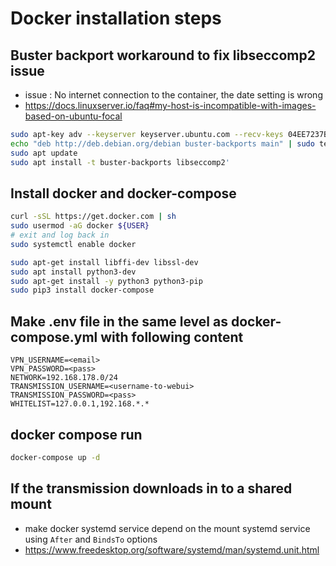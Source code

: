 # Docker installation steps

## Buster backport workaround to fix libseccomp2 issue

 - issue : No internet connection to the container, the date setting is wrong
 - https://docs.linuxserver.io/faq#my-host-is-incompatible-with-images-based-on-ubuntu-focal

```bash
sudo apt-key adv --keyserver keyserver.ubuntu.com --recv-keys 04EE7237B7D453EC 648ACFD622F3D138
echo "deb http://deb.debian.org/debian buster-backports main" | sudo tee -a /etc/apt/sources.list.d/buster-backports.list
sudo apt update
sudo apt install -t buster-backports libseccomp2'
```

## Install docker and docker-compose
```bash
curl -sSL https://get.docker.com | sh
sudo usermod -aG docker ${USER}
# exit and log back in
sudo systemctl enable docker

sudo apt-get install libffi-dev libssl-dev
sudo apt install python3-dev
sudo apt-get install -y python3 python3-pip
sudo pip3 install docker-compose
```

## Make .env file in the same level as docker-compose.yml with following content
```
VPN_USERNAME=<email>
VPN_PASSWORD=<pass>
NETWORK=192.168.178.0/24
TRANSMISSION_USERNAME=<username-to-webui>
TRANSMISSION_PASSWORD=<pass>
WHITELIST=127.0.0.1,192.168.*.*
```

## docker compose run
```bash
docker-compose up -d
```

## If the transmission downloads in to a shared mount
 - make docker systemd service depend on the mount systemd service using `After` and `BindsTo` options
 - https://www.freedesktop.org/software/systemd/man/systemd.unit.html

